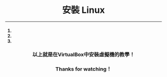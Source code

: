 # **<center>安裝 Linux**

---

<ol><h4>
  <li>
  <li>
  <li>
</h4></ol>


### **<center>以上就是在VirtualBox中安裝虛擬機的教學！**
### **<center>Thanks for watching！**